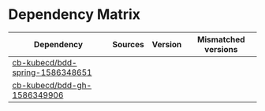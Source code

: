 # Dependency Matrix

Dependency | Sources | Version | Mismatched versions
---------- | ------- | ------- | -------------------
[cb-kubecd/bdd-spring-1586348651](https://github.com/cb-kubecd/bdd-spring-1586348651.git) |  | []() | 
[cb-kubecd/bdd-gh-1586349906](https://github.com/cb-kubecd/bdd-gh-1586349906.git) |  | []() | 

